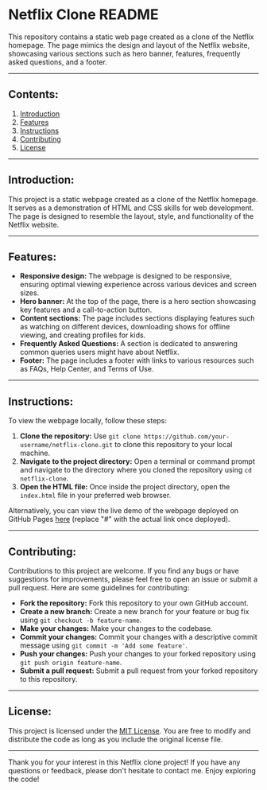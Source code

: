 # Netflix Clone README

This repository contains a static web page created as a clone of the Netflix homepage. The page mimics the design and layout of the Netflix website, showcasing various sections such as hero banner, features, frequently asked questions, and a footer.

---

## Contents:

1. [Introduction](#introduction)
2. [Features](#features)
3. [Instructions](#instructions)
4. [Contributing](#contributing)
5. [License](#license)

---

## Introduction:

This project is a static webpage created as a clone of the Netflix homepage. It serves as a demonstration of HTML and CSS skills for web development. The page is designed to resemble the layout, style, and functionality of the Netflix website.

---

## Features:

- **Responsive design:** The webpage is designed to be responsive, ensuring optimal viewing experience across various devices and screen sizes.
- **Hero banner:** At the top of the page, there is a hero section showcasing key features and a call-to-action button.
- **Content sections:** The page includes sections displaying features such as watching on different devices, downloading shows for offline viewing, and creating profiles for kids.
- **Frequently Asked Questions:** A section is dedicated to answering common queries users might have about Netflix.
- **Footer:** The page includes a footer with links to various resources such as FAQs, Help Center, and Terms of Use.

---

## Instructions:

To view the webpage locally, follow these steps:

1. **Clone the repository:** Use `git clone https://github.com/your-username/netflix-clone.git` to clone this repository to your local machine.
2. **Navigate to the project directory:** Open a terminal or command prompt and navigate to the directory where you cloned the repository using `cd netflix-clone`.
3. **Open the HTML file:** Once inside the project directory, open the `index.html` file in your preferred web browser.

Alternatively, you can view the live demo of the webpage deployed on GitHub Pages [here](#) (replace "#" with the actual link once deployed).

---

## Contributing:

Contributions to this project are welcome. If you find any bugs or have suggestions for improvements, please feel free to open an issue or submit a pull request. Here are some guidelines for contributing:

- **Fork the repository:** Fork this repository to your own GitHub account.
- **Create a new branch:** Create a new branch for your feature or bug fix using `git checkout -b feature-name`.
- **Make your changes:** Make your changes to the codebase.
- **Commit your changes:** Commit your changes with a descriptive commit message using `git commit -m 'Add some feature'`.
- **Push your changes:** Push your changes to your forked repository using `git push origin feature-name`.
- **Submit a pull request:** Submit a pull request from your forked repository to this repository.

---

## License:

This project is licensed under the [MIT License](LICENSE). You are free to modify and distribute the code as long as you include the original license file.

---

Thank you for your interest in this Netflix clone project! If you have any questions or feedback, please don't hesitate to contact me. Enjoy exploring the code!
